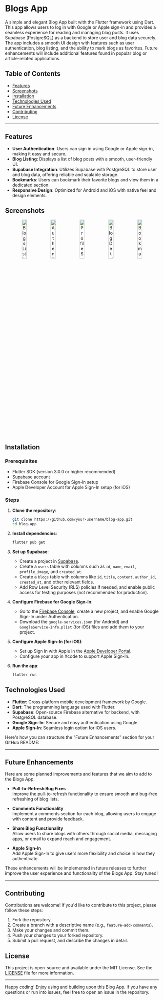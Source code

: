 # Blogs App

A simple and elegant Blog App built with the Flutter framework using Dart. This app allows users to log in with Google or Apple sign-in and provides a seamless experience for reading and managing blog posts. It uses Supabase (PostgreSQL) as a backend to store user and blog data securely. The app includes a smooth UI design with features such as user authentication, blog listing, and the ability to mark blogs as favorites. Future enhancements will include additional features found in popular blog or article-related applications.

## Table of Contents
- [Features](#features)
- [Screenshots](#screenshots)
- [Installation](#installation)
- [Technologies Used](#technologies-used)
- [Future Enhancements](#future-enhancements)
- [Contributing](#contributing)
- [License](#license)

---

## Features
- **User Authentication**: Users can sign in using Google or Apple sign-in, making it easy and secure.
- **Blog Listing**: Displays a list of blog posts with a smooth, user-friendly UI.
- **Supabase Integration**: Utilizes Supabase with PostgreSQL to store user and blog data, offering reliable and scalable storage.
- **Bookmarks**: Users can bookmark their favorite blogs and view them in a dedicated section.
- **Responsive Design**: Optimized for Android and iOS with native feel and design elements.

## Screenshots
<p align="center">
  <img src="https://github.com/user-attachments/assets/171b2898-008d-4b7d-bc86-676a5654c439" alt="Blogs Listing Screen" width="18%">
 <img src="https://github.com/user-attachments/assets/ef7b99c4-8647-4925-990d-8f654e6a7f0c" alt="Authentication Screen" width="18%">
 <img src="https://github.com/user-attachments/assets/cdcf97cd-fcd9-425f-ab1b-aaa1cb8a15a8" alt="Profile Screen" width="18%">
 <img src="https://github.com/user-attachments/assets/e337c443-e161-4436-91be-15d98d1fcb09" alt="Blog Detail Screen" width="18%">
 <img src="https://github.com/user-attachments/assets/f0a9e0b0-b366-4a1d-81eb-2e714f0c7b1a" alt="Bookmarks Screen" width="18%"> 
</p>


## Installation

### Prerequisites
- Flutter SDK (version 3.0.0 or higher recommended)
- Supabase account
- Firebase Console for Google Sign-In setup
- Apple Developer Account for Apple Sign-In setup (for iOS)

### Steps
1. **Clone the repository**:
   ```bash
   git clone https://github.com/your-username/blog-app.git
   cd blog-app
   ```

2. **Install dependencies**:
   ```bash
   flutter pub get
   ```

3. **Set up Supabase**:
   - Create a project in [Supabase](https://supabase.io).
   - Create a `users` table with columns such as `id`, `name`, `email`, `profile_image`, and `created_at`.
   - Create a `blogs` table with columns like `id`, `title`, `content`, `author_id`, `created_at`, and other relevant fields.
   - Add Row Level Security (RLS) policies if needed, and enable public access for testing purposes (not recommended for production).

4. **Configure Firebase for Google Sign-In**:
   - Go to the [Firebase Console](https://console.firebase.google.com/), create a new project, and enable Google Sign-In under Authentication.
   - Download the `google-services.json` (for Android) and `GoogleService-Info.plist` (for iOS) files and add them to your project.

5. **Configure Apple Sign-In (for iOS)**:
   - Set up Sign In with Apple in the [Apple Developer Portal](https://developer.apple.com).
   - Configure your app in Xcode to support Apple Sign-In.

6. **Run the app**:
   ```bash
   flutter run
   ```

## Technologies Used
- **Flutter**: Cross-platform mobile development framework by Google.
- **Dart**: The programming language used with Flutter.
- **Supabase**: Open-source Firebase alternative for backend, with PostgreSQL database.
- **Google Sign-In**: Secure and easy authentication using Google.
- **Apple Sign-In**: Seamless login option for iOS users.

Here's how you can structure the "Future Enhancements" section for your GitHub README:

---

## Future Enhancements

Here are some planned improvements and features that we aim to add to the Blogs App:

- **Pull-to-Refresh Bug Fixes**  
  Improve the pull-to-refresh functionality to ensure smooth and bug-free refreshing of blog lists.

- **Comments Functionality**  
  Implement a comments section for each blog, allowing users to engage with content and provide feedback.

- **Share Blog Functionality**  
  Allow users to share blogs with others through social media, messaging apps, or email to expand reach and engagement.

- **Apple Sign-In**  
  Add Apple Sign-In to give users more flexibility and choice in how they authenticate.

These enhancements will be implemented in future releases to further improve the user experience and functionality of the Blogs App. Stay tuned!

--- 
## Contributing
Contributions are welcome! If you'd like to contribute to this project, please follow these steps:
1. Fork the repository.
2. Create a branch with a descriptive name (e.g., `feature-add-comments`).
3. Make your changes and commit them.
4. Push your changes to your forked repository.
5. Submit a pull request, and describe the changes in detail.

## License
This project is open-source and available under the MIT License. See the [LICENSE](LICENSE) file for more information.

---

Happy coding! Enjoy using and building upon this Blog App. If you have any questions or run into issues, feel free to open an issue in the repository.
